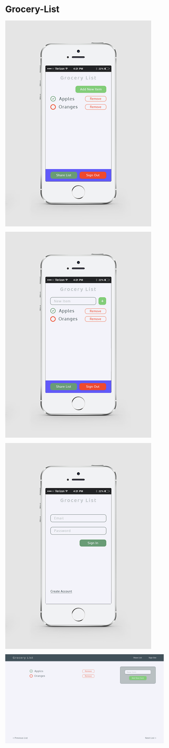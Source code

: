 # Grocery-List

![Mockup](https://raw.githubusercontent.com/shelchkov/Grocery-List/master/readme_images/iPhone_5S_Mockup_-_Main.png)

![Mockup](https://raw.githubusercontent.com/shelchkov/Grocery-List/master/readme_images/iPhone_5S_Mockup_-_Main_(New_Item).png)

![Mockup](https://raw.githubusercontent.com/shelchkov/Grocery-List/master/readme_images/iPhone_5S_Mockup_-_Signed_Out.png)

![Mockup](https://raw.githubusercontent.com/shelchkov/Grocery-List/master/readme_images/Desktop_-_Main.png)
